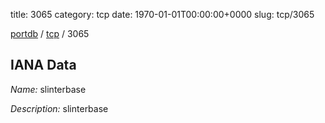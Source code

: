 title: 3065
category: tcp
date: 1970-01-01T00:00:00+0000
slug: tcp/3065

[portdb](/) / [tcp](/category/tcp.html) / 3065


## IANA Data

_Name:_ slinterbase

_Description:_ slinterbase

